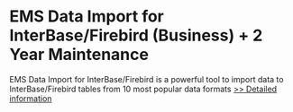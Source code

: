 # EMS Data Import for InterBase/Firebird (Business) + 2 Year Maintenance
EMS Data Import for InterBase/Firebird is a powerful tool to import data to InterBase/Firebird tables from 10 most popular data formats
[>> Detailed information](https://secure.shareit.com/shareit/product.html?productid=300068029&affiliateid=200057808)